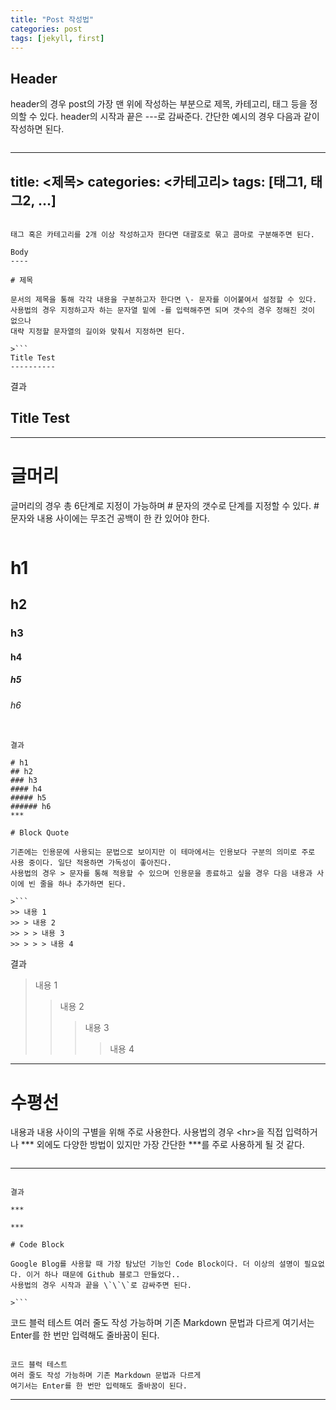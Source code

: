 ```yaml
---
title: "Post 작성법"
categories: post
tags: [jekyll, first]
---
```


Header
------

header의 경우 post의 가장 맨 위에 작성하는 부분으로 제목, 카테고리, 태그 등을 정의할 수 있다.
header의 시작과 끝은 \-\-\-로 감싸준다. 간단한 예시의 경우 다음과 같이 작성하면 된다.

>```
---
title: <제목>
categories: <카테고리>
tags: [태그1, 태그2, ...]
---
```

태그 혹은 카테고리를 2개 이상 작성하고자 한다면 대괄호로 묶고 콤마로 구분해주면 된다.

Body
----

# 제목

문서의 제목을 통해 각각 내용을 구분하고자 한다면 \- 문자를 이어붙여서 설정할 수 있다.
사용법의 경우 지정하고자 하는 문자열 밑에 -를 입력해주면 되며 갯수의 경우 정해진 것이 없으나
대략 지정할 문자열의 길이와 맞춰서 지정하면 된다.

>```
Title Test
----------
```

결과

Title Test
----------
***

# 글머리

글머리의 경우 총 6단계로 지정이 가능하며 # 문자의 갯수로 단계를 지정할 수 있다. # 문자와 내용 사이에는 무조건 공백이 한 칸 있어야 한다.
>```
# h1
## h2
### h3
#### h4
##### h5
###### h6
```

결과

# h1
## h2
### h3
#### h4
##### h5
###### h6
***

# Block Quote

기존에는 인용문에 사용되는 문법으로 보이지만 이 테마에서는 인용보다 구분의 의미로 주로 사용 중이다. 일단 적용하면 가독성이 좋아진다.
사용법의 경우 > 문자를 통해 적용할 수 있으며 인용문을 종료하고 싶을 경우 다음 내용과 사이에 빈 줄을 하나 추가하면 된다.

>```
>> 내용 1
>> > 내용 2
>> > > 내용 3
>> > > > 내용 4
```

결과
> 내용 1
> > 내용 2
> > > 내용 3
> > > > 내용 4

***

# 수평선

내용과 내용 사이의 구별을 위해 주로 사용한다. 사용법의 경우 \<hr\>을 직접 입력하거나 \*\*\* 외에도 다양한 방법이 있지만
가장 간단한 \*\*\*를 주로 사용하게 될 것 같다.

>```
***
```

결과

***

***

# Code Block

Google Blog를 사용할 때 가장 탐났던 기능인 Code Block이다. 더 이상의 설명이 필요없다. 이거 하나 때문에 Github 블로그 만들었다..
사용법의 경우 시작과 끝을 \`\`\`로 감싸주면 된다.

>```
```
코드 블럭 테스트
여러 줄도 작성 가능하며 기존 Markdown 문법과 다르게
여기서는 Enter를 한 번만 입력해도 줄바꿈이 된다.
```
```

```
코드 블럭 테스트
여러 줄도 작성 가능하며 기존 Markdown 문법과 다르게
여기서는 Enter를 한 번만 입력해도 줄바꿈이 된다.
```

***
